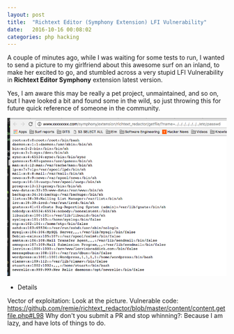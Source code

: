 ```yaml
---
layout: post
title:  "Richtext Editor (Symphony Extension) LFI Vulnerability"
date:   2016-10-16 00:08:02
categories: php hacking
---
```


A couple of minutes ago, while I was waiting for some tests to run, I wanted to send a picture to my girlfriend about this awesome surf on an inland, to make her excited to go, and stumbled across a very stupid LFI Vulnerability in **Richtext Editor Symphony** extension latest version.

Yes, I am aware this may be really a pet project, unmaintained, and so on, but I have looked a bit and found some in the wild, so just throwing this for future quick reference of someone in the community.

![Lol yes](/images/posts/lfi.png)

* Details

Vector of exploitation: Look at the picture.
Vulnerable code: https://github.com/remie/richtext_redactor/blob/master/content/content.getfile.php#L98
Why don't you submit a PR and stop whinning?: Because I am lazy, and have lots of things to do. 
